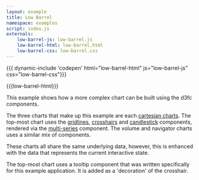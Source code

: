 ```yaml
---
layout: example
title: Low Barrel
namespace: examples
script: index.js
externals:
    low-barrel-js: low-barrel.js
    low-barrel-html: low-barrel.html
    low-barrel-css: low-barrel.css
---
```


{{{ dynamic-include 'codepen' html="low-barrel-html" js="low-barrel-js" css="low-barrel-css"}}}

<style>
{{low-barrel-css}}
</style>

{{{low-barrel-html}}}

<script>
{{{low-barrel-js}}}
</script>

This example shows how a more complex chart can be built using the d3fc components.

The three charts that make up this example are each [cartesian charts](../../components/chart/cartesian.html). The top-most chart uses the [gridlines](../../components/annotation/gridlines.html), [crosshairs](../../components/tool/crosshairs.html) and [candlestick](../../components/series/candlestick.html) components, rendered via the [multi-series](../../components/series/multi.html) component. The volume and navigator charts uses a similar mix of components.

These charts all share the same underlying data, however, this is enhanced with the data that represents the current interactive state.

The top-most chart uses a tooltip component that was written specifically for this example application. It is added as a 'decoration' of the crosshair.

